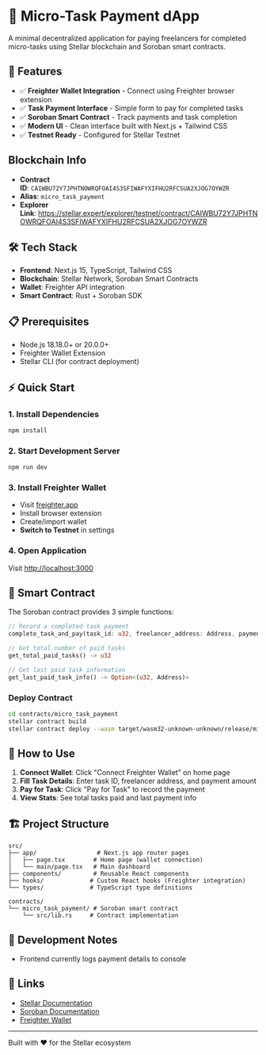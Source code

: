 # 🧩 Micro-Task Payment dApp

A minimal decentralized application for paying freelancers for completed micro-tasks using Stellar blockchain and Soroban smart contracts.

## 🚀 Features

- ✅ **Freighter Wallet Integration** - Connect using Freighter browser extension
- ✅ **Task Payment Interface** - Simple form to pay for completed tasks
- ✅ **Soroban Smart Contract** - Track payments and task completion
- ✅ **Modern UI** - Clean interface built with Next.js + Tailwind CSS
- ✅ **Testnet Ready** - Configured for Stellar Testnet

## Blockchain Info
- **Contract ID**: `CAIWBU72Y7JPHTNOWRQFOAI4S3SFIWAFYXIFHU2RFCSUA2XJOG7OYWZR`
- **Alias**: `micro_task_payment`
- **Explorer Link**: https://stellar.expert/explorer/testnet/contract/CAIWBU72Y7JPHTNOWRQFOAI4S3SFIWAFYXIFHU2RFCSUA2XJOG7OYWZR

## 🛠 Tech Stack

- **Frontend**: Next.js 15, TypeScript, Tailwind CSS
- **Blockchain**: Stellar Network, Soroban Smart Contracts
- **Wallet**: Freighter API integration
- **Smart Contract**: Rust + Soroban SDK

## 📋 Prerequisites

- Node.js 18.18.0+ or 20.0.0+
- Freighter Wallet Extension
- Stellar CLI (for contract deployment)

## ⚡ Quick Start

### 1. Install Dependencies
```bash
npm install
```

### 2. Start Development Server
```bash
npm run dev
```

### 3. Install Freighter Wallet
- Visit [freighter.app](https://freighter.app/)
- Install browser extension
- Create/import wallet
- **Switch to Testnet** in settings

### 4. Open Application
Visit [http://localhost:3000](http://localhost:3000)

## 🔧 Smart Contract

The Soroban contract provides 3 simple functions:

```rust
// Record a completed task payment
complete_task_and_pay(task_id: u32, freelancer_address: Address, payment_amount: u32)

// Get total number of paid tasks
get_total_paid_tasks() -> u32

// Get last paid task information
get_last_paid_task_info() -> Option<(u32, Address)>
```

### Deploy Contract
```bash
cd contracts/micro_task_payment
stellar contract build
stellar contract deploy --wasm target/wasm32-unknown-unknown/release/micro_task_payment.wasm --source alice --network testnet
```

## 📱 How to Use

1. **Connect Wallet**: Click "Connect Freighter Wallet" on home page
2. **Fill Task Details**: Enter task ID, freelancer address, and payment amount
3. **Pay for Task**: Click "Pay for Task" to record the payment
4. **View Stats**: See total tasks paid and last payment info

## 🏗 Project Structure

```
src/
├── app/                 # Next.js app router pages
│   ├── page.tsx        # Home page (wallet connection)
│   └── main/page.tsx   # Main dashboard
├── components/         # Reusable React components
├── hooks/             # Custom React hooks (Freighter integration)
└── types/             # TypeScript type definitions

contracts/
└── micro_task_payment/ # Soroban smart contract
    └── src/lib.rs     # Contract implementation
```

## 🌟 Development Notes

- Frontend currently logs payment details to console

## 🔗 Links

- [Stellar Documentation](https://developers.stellar.org/)
- [Soroban Documentation](https://soroban.stellar.org/)
- [Freighter Wallet](https://freighter.app/)

---

Built with ❤️ for the Stellar ecosystem
